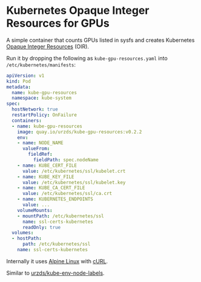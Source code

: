 # Kubernetes Opaque Integer Resources for GPUs

A simple container that counts GPUs listed in sysfs and creates Kubernetes [Opaque Integer Resources](https://kubernetes.io/docs/concepts/configuration/manage-compute-resources-container/#opaque-integer-resources-alpha-feature) (OIR).

Run it by dropping the following as `kube-gpu-resources.yaml` into `/etc/kubernetes/manifests`:

```yaml
apiVersion: v1
kind: Pod
metadata:
  name: kube-gpu-resources
  namespace: kube-system
spec:
  hostNetwork: true
  restartPolicy: OnFailure
  containers:
  - name: kube-gpu-resources
    image: quay.io/urzds/kube-gpu-resources:v0.2.2
    env:
    - name: NODE_NAME
      valueFrom:
        fieldRef:
          fieldPath: spec.nodeName
    - name: KUBE_CERT_FILE
      value: /etc/kubernetes/ssl/kubelet.crt
    - name: KUBE_KEY_FILE
      value: /etc/kubernetes/ssl/kubelet.key
    - name: KUBE_CA_CERT_FILE
      value: /etc/kubernetes/ssl/ca.crt
    - name: KUBERNETES_ENDPOINTS
      value: ...
    volumeMounts:
    - mountPath: /etc/kubernetes/ssl
      name: ssl-certs-kubernetes
      readOnly: true
  volumes:
  - hostPath:
      path: /etc/kubernetes/ssl
    name: ssl-certs-kubernetes
```

Internally it uses [Alpine Linux](http://alpinelinux.org/) with [cURL](https://curl.haxx.se/).

Similar to [urzds/kube-env-node-labels](https://github.com/urzds/kube-env-node-labels).

